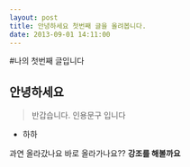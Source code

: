 ```yaml
---
layout: post
title: 안녕하세요 첫번째 글을 올려봅니다.
date: 2013-09-01 14:11:00
---
```


#나의 첫번째 글입니다

## 안녕하세요

>반갑습니다. 인용문구 입니다

* 하하 


과연 올라갔나요 바로 올라가나요??
**강조를 해볼까요**
